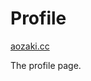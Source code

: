 # Profile

<a href="https://aozaki.cc" target="_blank" rel="noopener noreferrer">aozaki.cc</a>

The profile page.
